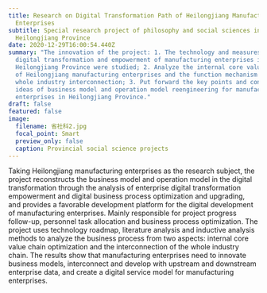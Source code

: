 ```yaml
---
title: Research on Digital Transformation Path of Heilongjiang Manufacturing
  Enterprises
subtitle: Special research project of philosophy and social sciences in
  Heilongjiang Province
date: 2020-12-29T16:00:54.440Z
summary: "The innovation of the project: 1. The technology and measures of
  digital transformation and empowerment of manufacturing enterprises in
  Heilongjiang Province were studied; 2. Analyze the internal core value chain
  of Heilongjiang manufacturing enterprises and the function mechanism of the
  whole industry interconnection; 3. Put forward the key points and concrete
  ideas of business model and operation model reengineering for manufacturing
  enterprises in Heilongjiang Province."
draft: false
featured: false
image:
  filename: 省社科2.jpg
  focal_point: Smart
  preview_only: false
  caption: Provincial social science projects
---
```

Taking Heilongjiang manufacturing enterprises as the research subject, the project reconstructs the business model and operation model in the digital transformation through the analysis of enterprise digital transformation empowerment and digital business process optimization and upgrading, and provides a favorable development platform for the digital development of manufacturing enterprises. Mainly responsible for project progress follow-up, personnel task allocation and business process optimization. The project uses technology roadmap, literature analysis and inductive analysis methods to analyze the business process from two aspects: internal core value chain optimization and the interconnection of the whole industry chain. The results show that manufacturing enterprises need to innovate business models, interconnect and develop with upstream and downstream enterprise data, and create a digital service model for manufacturing enterprises.